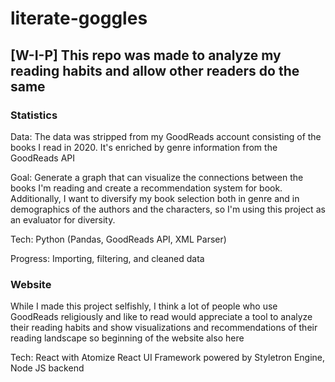 # literate-goggles

## [W-I-P] This repo was made to analyze my reading habits and allow other readers do the same 


### Statistics

Data: The data was stripped from my GoodReads account consisting of the books I read in 2020. It's enriched by genre information from the GoodReads API

Goal: Generate a graph that can visualize the connections between the books I'm reading and create a recommendation system for book. Additionally, I want to diversify my book selection both in genre and in demographics of the authors and the characters, so I'm using this project as an evaluator for diversity. 

Tech: Python (Pandas, GoodReads API, XML Parser)

Progress: Importing, filtering, and cleaned data

### Website

While I made this project selfishly, I think a lot of people who use GoodReads religiously and like to read would appreciate a tool to analyze their reading habits and show visualizations and recommendations of their reading landscape so beginning of the website also here

Tech: React with Atomize React UI Framework powered by Styletron Engine, Node JS backend



